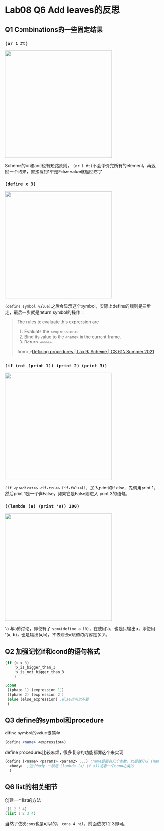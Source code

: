 # Lab08 Q6 Add leaves的反思

## Q1 Combinations的一些固定结果

###  `(or 1 #t)`

<img src=https://pic3.zhimg.com/80/v2-dc5607509e6d976f7c985ba399be1236_720w.jpeg width=350>

 Scheme的or和and也有短路原则， `(or 1 #t)`不会评价完所有的element，再返回一个结果，直接看到1不是False value就返回它了

### `(define x 3)`

<img src=https://pic1.zhimg.com/80/v2-c3c84ba3cfc15646b7f413563f5e5186_720w.jpeg width=350>

`(define symbol value)`之后会显示这个symbol，实际上define的规则是三步走，最后一步就是return symbol的操作：

> The rules to evaluate this expression are
>
> 1. Evaluate the `<expression>`.
> 2. Bind its value to the `<name>` in the current frame.
> 3. Return `<name>`.
>
> from👉[Defining procedures | Lab 9: Scheme | CS 61A Summer 2021](https://cs61a.org/lab/lab09/#defining-procedures)

### `(if (not (print 1)) (print 2) (print 3))`

<img src=https://pic2.zhimg.com/80/v2-826f1562665c3b22fcc7b7cd858e80ec_720w.jpeg width=350>

`(if <predicate> <if-true> [if-false])`，加入print的if else，先调用print 1，然后print 1是一个非False，如果它是False则进入 print 3的语句。

### `((lambda (a) (print 'a)) 100)`

<img src=https://pic1.zhimg.com/80/v2-0330c3b5952f64620c0922130a55b21b_720w.jpeg width=350>

'a 与a的讨论，即使有了 `scm>(define a 10)`，在使用'a，也是只输出a，即使用 '(a, b)，也是输出(a,b)，不去理会a赋值的内容是多少。

## Q2 加强记忆if和cond的语句格式

```scheme
(if (> x 3)
    'x_is_bigger_than_3
    'x_is_not_bigger_than_3
    )
```



```scheme
(cond
 ((phase 1) (expression 1))
 ((phase 2) (expression 2))
 (else (else_expression) ;else也可以不要
 )
```



## Q3 define的symbol和procedure

difine symbol的value很简单

```scheme
(define <name> <expression>)
```

define procedures比较麻烦，很多复杂的功能都靠这个来实现

```scheme
(define (<name> <param1> <param2> ...) ;name后面有几个参数，以后就可以 (name param1 param2 ...)这样来调用函数了
  <body>  ;这个body 一般是 (lambda (x) (f_x))或者一个cond之类的
  )
```

## Q6 list的相关细节

创建一个list的方法

```scheme
'(1 2 3 4)
(list 1 2 3 4)
```

当然了依次`cons`也是可以的， `cons 4 nil`，前面依次1 2 3即可。
